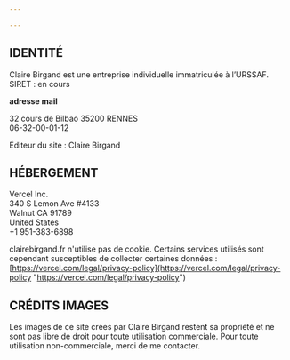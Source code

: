 ```yaml
---

---
```

## IDENTITÉ

Claire Birgand est une entreprise individuelle immatriculée à l’URSSAF.  
SIRET : en cours

**adresse mail**

32 cours de Bilbao 35200 RENNES  
06-32-00-01-12

Éditeur du site : Claire Birgand

## HÉBERGEMENT

Vercel Inc.  
340 S Lemon Ave #4133  
Walnut CA 91789  
United States  
\+1 951-383-6898

clairebirgand.fr n'utilise pas de cookie. Certains services utilisés sont cependant susceptibles de collecter certaines données : [https://vercel.com/legal/privacy-policy](https://vercel.com/legal/privacy-policy "https://vercel.com/legal/privacy-policy")

## CRÉDITS IMAGES

Les images de ce site crées par Claire Birgand restent sa propriété et ne sont pas libre de droit pour toute utilisation commerciale. Pour toute utilisation non-commerciale, merci de me contacter.